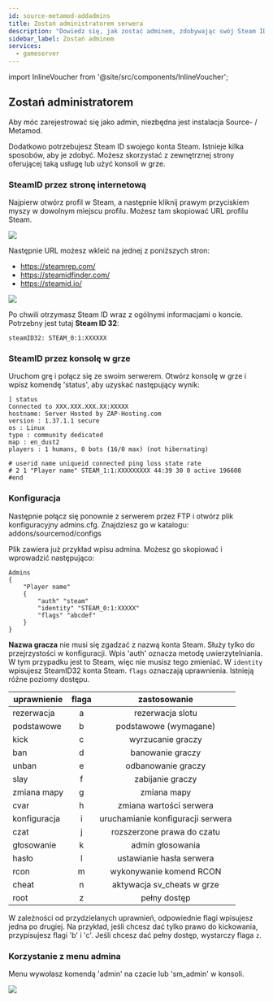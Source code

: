 ```yaml
---
id: source-metamod-addadmins
title: Zostań administratorem serwera
description: "Dowiedz się, jak zostać adminem, zdobywając swój Steam ID i konfigurując uprawnienia do zarządzania serwerem → Sprawdź teraz"
sidebar_label: Zostań adminem
services:
  - gameserver
---
```


import InlineVoucher from '@site/src/components/InlineVoucher';

## Zostań administratorem

Aby móc zarejestrować się jako admin, niezbędna jest instalacja Source- / Metamod.

Dodatkowo potrzebujesz Steam ID swojego konta Steam. Istnieje kilka sposobów, aby je zdobyć. Możesz skorzystać z zewnętrznej strony oferującej taką usługę lub użyć konsoli w grze.

<InlineVoucher />

### SteamID przez stronę internetową

Najpierw otwórz profil w Steam, a następnie kliknij prawym przyciskiem myszy w dowolnym miejscu profilu. Możesz tam skopiować URL profilu Steam.

![](https://screensaver01.zap-hosting.com/index.php/s/5xbii7Kzmpa33KE/preview)

Następnie URL możesz wkleić na jednej z poniższych stron:

- https://steamrep.com/
- https://steamidfinder.com/
- https://steamid.io/

![](https://screensaver01.zap-hosting.com/index.php/s/wiMssSGFEXWSF9R/preview)

Po chwili otrzymasz Steam ID wraz z ogólnymi informacjami o koncie. Potrzebny jest tutaj **Steam ID 32**:

```
steamID32: STEAM_0:1:XXXXXX
```

### SteamID przez konsolę w grze

Uruchom grę i połącz się ze swoim serwerem. Otwórz konsolę w grze i wpisz komendę 'status', aby uzyskać następujący wynik:

```
] status
Connected to XXX.XXX.XXX.XX:XXXXX
hostname: Server Hosted by ZAP-Hosting.com
version : 1.37.1.1 secure
os : Linux
type : community dedicated
map : en_dust2
players : 1 humans, 0 bots (16/0 max) (not hibernating)

# userid name uniqueid connected ping loss state rate
# 2 1 "Player name" STEAM_1:1:XXXXXXXXX 44:39 30 0 active 196608
#end
```

### Konfiguracja

Następnie połącz się ponownie z serwerem przez FTP i otwórz plik konfiguracyjny admins.cfg. Znajdziesz go w katalogu: addons/sourcemod/configs

Plik zawiera już przykład wpisu admina. Możesz go skopiować i wprowadzić następująco:

```
Admins
{
	"Player name"
	{
		"auth" "steam"
		"identity" "STEAM_0:1:XXXXX"
		"flags" "abcdef"
	}
}
```

**Nazwa gracza** nie musi się zgadzać z nazwą konta Steam. Służy tylko do przejrzystości w konfiguracji. Wpis 'auth' oznacza metodę uwierzytelniania. W tym przypadku jest to Steam, więc nie musisz tego zmieniać. W `identity` wpisujesz SteamID32 konta Steam. `flags` oznaczają uprawnienia. Istnieją różne poziomy dostępu.

| uprawnienie | flaga | zastosowanie |
| ------------|:-----:|:------------:|
| rezerwacja | a | rezerwacja slotu |
| podstawowe | b | podstawowe (wymagane) |
| kick | c | wyrzucanie graczy |
| ban | d | banowanie graczy |
| unban | e | odbanowanie graczy |
| slay | f | zabijanie graczy |
| zmiana mapy | g | zmiana mapy |
| cvar | h | zmiana wartości serwera |
| konfiguracja | i | uruchamianie konfiguracji serwera |
| czat | j | rozszerzone prawa do czatu |
| głosowanie | k | admin głosowania |
| hasło | l | ustawianie hasła serwera |
| rcon | m | wykonywanie komend RCON |
| cheat | n | aktywacja sv_cheats w grze |
| root | z | pełny dostęp |

W zależności od przydzielanych uprawnień, odpowiednie flagi wpisujesz jedna po drugiej. Na przykład, jeśli chcesz dać tylko prawo do kickowania, przypisujesz flagi 'b' i 'c'. Jeśli chcesz dać pełny dostęp, wystarczy flaga `z`.

### Korzystanie z menu admina

Menu wywołasz komendą 'admin' na czacie lub 'sm_admin' w konsoli.

![](https://screensaver01.zap-hosting.com/index.php/s/jwLWXJ99XeJJGSK/preview)

<InlineVoucher />